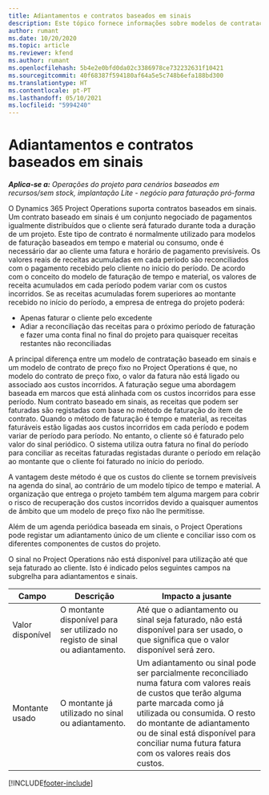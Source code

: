 ```yaml
---
title: Adiantamentos e contratos baseados em sinais
description: Este tópico fornece informações sobre modelos de contratação baseados em sinais e adiantamentos no Project Operations.
author: rumant
ms.date: 10/20/2020
ms.topic: article
ms.reviewer: kfend
ms.author: rumant
ms.openlocfilehash: 5b4e2e0bfd0da02c3386978ce732232631f10421
ms.sourcegitcommit: 40f68387f594180af64a5e5c748b6efa188bd300
ms.translationtype: HT
ms.contentlocale: pt-PT
ms.lasthandoff: 05/10/2021
ms.locfileid: "5994240"
---
```

# <a name="advances-and-retainer-based-contracts"></a>Adiantamentos e contratos baseados em sinais


_**Aplica-se a:** Operações do projeto para cenários baseados em recursos/sem stock, implantação Lite - negócio para faturação pró-forma_

O Dynamics 365 Project Operations suporta contratos baseados em sinais. Um contrato baseado em sinais é um conjunto negociado de pagamentos igualmente distribuídos que o cliente será faturado durante toda a duração de um projeto. Este tipo de contrato é normalmente utilizado para modelos de faturação baseados em tempo e material ou consumo, onde é necessário dar ao cliente uma fatura e horário de pagamento previsíveis. Os valores reais de receitas acumuladas em cada período são reconciliados com o pagamento recebido pelo cliente no início do período. De acordo com o conceito do modelo de faturação de tempo e material, os valores de receita acumulados em cada período podem variar com os custos incorridos. Se as receitas acumuladas forem superiores ao montante recebido no início do período, a empresa de entrega do projeto poderá:

- Apenas faturar o cliente pelo excedente 
- Adiar a reconciliação das receitas para o próximo período de faturação e fazer uma conta final no final do projeto para quaisquer receitas restantes não reconciliadas

A principal diferença entre um modelo de contratação baseado em sinais e um modelo de contrato de preço fixo no Project Operations é que, no modelo do contrato de preço fixo, o valor da fatura não está ligado ou associado aos custos incorridos. A faturação segue uma abordagem baseada em marcos que está alinhada com os custos incorridos para esse período. Num contrato baseado em sinais, as receitas que podem ser faturadas são registadas com base no método de faturação do item de contrato. Quando o método de faturação é tempo e material, as receitas faturáveis estão ligadas aos custos incorridos em cada período e podem variar de período para período. No entanto, o cliente só é faturado pelo valor do sinal periódico. O sistema utiliza outra fatura no final do período para conciliar as receitas faturadas registadas durante o período em relação ao montante que o cliente foi faturado no início do período.

A vantagem deste método é que os custos do cliente se tornem previsíveis na agenda do sinal, ao contrário de um modelo típico de tempo e material. A organização que entrega o projeto também tem alguma margem para cobrir o risco de recuperação dos custos incorridos devido a quaisquer aumentos de âmbito que um modelo de preço fixo não lhe permitisse.

Além de um agenda periódica baseada em sinais, o Project Operations pode registar um adiantamento único de um cliente e conciliar isso com os diferentes componentes de custos do projeto.

O sinal no Project Operations não está disponível para utilização até que seja faturado ao cliente. Isto é indicado pelos seguintes campos na subgrelha para adiantamentos e sinais.

| Campo | Descrição | Impacto a jusante |
| --- | --- | --- |
| Valor disponível | O montante disponível para ser utilizado no registo de sinal ou adiantamento. | Até que o adiantamento ou sinal seja faturado, não está disponível para ser usado, o que significa que o valor disponível será zero. |
| Montante usado | O montante já utilizado no sinal ou adiantamento. | Um adiantamento ou sinal pode ser parcialmente reconciliado numa fatura com valores reais de custos que terão alguma parte marcada como já utilizada ou consumida. O resto do montante de adiantamento ou de sinal está disponível para conciliar numa futura fatura com os valores reais dos custos. |


[!INCLUDE[footer-include](../../includes/footer-banner.md)]